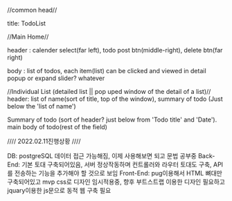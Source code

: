 

//common head//

title: TodoList

//Main Home//

header : calender select(far left), todo post btn(middle-right), delete btn(far right)

body : list of todos, each item(list) can be clicked and viewed in detail popup or expand slider? whatever


//Individual List (detailed list || pop uped window of the detail of a list)//
header: list of name(sort of title, top of the window), summary of todo (Just below the 'list of name')

Summary of todo (sort of header? just below from 'Todo title' and 'Date').
main body of todo(rest of the field)


//// 2022.02.11진행상황 ////

DB: postgreSQL 데이터 접근 가능해짐, 이제 사용해보면 되고 문법 공부중
Back-End: 기본 토대 구축되어있음, 서버 정상작동하며 컨트롤러와 라우터 토대도 구축, API를 전송하는 기능을 추가해야 할 것으로 보임
Front-End: pug이용해서 HTML 뼈대만 구축되어있고 mvp css로 디자인 임시적용중, 향후 부트스트랩 이용한 디자인 필요하고 jquary이용한 js문으로 동적 웹 구축 필요
